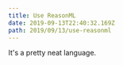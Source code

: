 ```yaml
---
title: Use ReasonML
date: 2019-09-13T22:40:32.169Z
path: 2019/09/13/use-reasonml
---
```


It's a pretty neat language.
